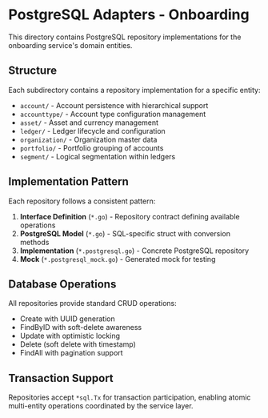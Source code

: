# PostgreSQL Adapters - Onboarding

This directory contains PostgreSQL repository implementations for the onboarding service's domain entities.

## Structure

Each subdirectory contains a repository implementation for a specific entity:

- `account/` - Account persistence with hierarchical support
- `accounttype/` - Account type configuration management
- `asset/` - Asset and currency management
- `ledger/` - Ledger lifecycle and configuration
- `organization/` - Organization master data
- `portfolio/` - Portfolio grouping of accounts
- `segment/` - Logical segmentation within ledgers

## Implementation Pattern

Each repository follows a consistent pattern:

1. **Interface Definition** (`*.go`) - Repository contract defining available operations
2. **PostgreSQL Model** (`*.go`) - SQL-specific struct with conversion methods
3. **Implementation** (`*.postgresql.go`) - Concrete PostgreSQL repository
4. **Mock** (`*.postgresql_mock.go`) - Generated mock for testing

## Database Operations

All repositories provide standard CRUD operations:

- Create with UUID generation
- FindByID with soft-delete awareness
- Update with optimistic locking
- Delete (soft delete with timestamp)
- FindAll with pagination support

## Transaction Support

Repositories accept `*sql.Tx` for transaction participation, enabling atomic multi-entity operations coordinated by the service layer.
